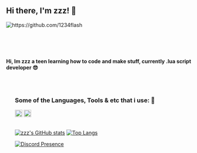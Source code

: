 ## Hi there, I'm zzz! 👋

<img src="https://cdn.discordapp.com/attachments/968173058533761034/977620421648216134/a_e9535a307b78d209562962e84337b98d.gif" alt="https://github.com/1234flash" style="max-width: 100%;"> <br><br>

<br>
<br>
<br>
<b>Hi, Im zzz a teen learning how to code and make stuff, currently .lua script developer 😎</b>
<br>
<br>
<ul>

<br>
<h3>Some of the Languages, Tools & etc that i use: 🔧</h3>
<code><a target="_blank" rel="noopener noreferrer" href="https://img.shields.io/badge/Visual_Studio-5C2D91?style=for-the-badge&logo=visual%20studio&logoColor=white"><img height="20" src="https://img.shields.io/badge/Visual_Studio-5C2D91?style=for-the-badge&logo=visual%20studio&logoColor=white" style="max-width:100%;"></a></code>
<code><a target="_blank" rel="noopener noreferrer" href="https://img.shields.io/badge/Steam-000000?style=for-the-badge&logo=steam&logoColor=white"><img height="20" src="https://img.shields.io/badge/Steam-000000?style=for-the-badge&logo=steam&logoColor=white" style="max-width:100%;"></a></code>

<br>
<br>

[![zzz's GitHub stats](https://github-readme-stats.vercel.app/api?username=1234flash&theme=dark&show_icons=true)](https://github.com1234flash)
[![Top Langs](https://github-readme-stats.vercel.app/api/top-langs/?username=1234flash&theme=dark&layout=compact)](https://github.com/1234flash)


[![Discord Presence](https://lanyard.cnrad.dev/api/788370390899621970)](https://discord.com/users/788370390899621970)
